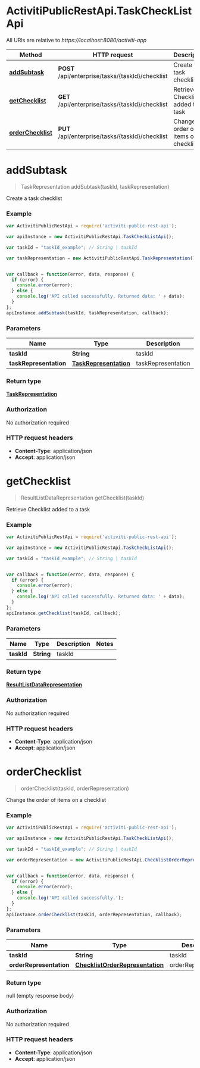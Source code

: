 # ActivitiPublicRestApi.TaskCheckListApi

All URIs are relative to *https://localhost:8080/activiti-app*

Method | HTTP request | Description
------------- | ------------- | -------------
[**addSubtask**](TaskCheckListApi.md#addSubtask) | **POST** /api/enterprise/tasks/{taskId}/checklist | Create a task checklist
[**getChecklist**](TaskCheckListApi.md#getChecklist) | **GET** /api/enterprise/tasks/{taskId}/checklist | Retrieve Checklist added to a task
[**orderChecklist**](TaskCheckListApi.md#orderChecklist) | **PUT** /api/enterprise/tasks/{taskId}/checklist | Change the order of items on a checklist


<a name="addSubtask"></a>
# **addSubtask**
> TaskRepresentation addSubtask(taskId, taskRepresentation)

Create a task checklist

### Example
```javascript
var ActivitiPublicRestApi = require('activiti-public-rest-api');

var apiInstance = new ActivitiPublicRestApi.TaskCheckListApi();

var taskId = "taskId_example"; // String | taskId

var taskRepresentation = new ActivitiPublicRestApi.TaskRepresentation(); // TaskRepresentation | taskRepresentation


var callback = function(error, data, response) {
  if (error) {
    console.error(error);
  } else {
    console.log('API called successfully. Returned data: ' + data);
  }
};
apiInstance.addSubtask(taskId, taskRepresentation, callback);
```

### Parameters

Name | Type | Description  | Notes
------------- | ------------- | ------------- | -------------
 **taskId** | **String**| taskId | 
 **taskRepresentation** | [**TaskRepresentation**](TaskRepresentation.md)| taskRepresentation | 

### Return type

[**TaskRepresentation**](TaskRepresentation.md)

### Authorization

No authorization required

### HTTP request headers

 - **Content-Type**: application/json
 - **Accept**: application/json

<a name="getChecklist"></a>
# **getChecklist**
> ResultListDataRepresentation getChecklist(taskId)

Retrieve Checklist added to a task

### Example
```javascript
var ActivitiPublicRestApi = require('activiti-public-rest-api');

var apiInstance = new ActivitiPublicRestApi.TaskCheckListApi();

var taskId = "taskId_example"; // String | taskId


var callback = function(error, data, response) {
  if (error) {
    console.error(error);
  } else {
    console.log('API called successfully. Returned data: ' + data);
  }
};
apiInstance.getChecklist(taskId, callback);
```

### Parameters

Name | Type | Description  | Notes
------------- | ------------- | ------------- | -------------
 **taskId** | **String**| taskId | 

### Return type

[**ResultListDataRepresentation**](ResultListDataRepresentation.md)

### Authorization

No authorization required

### HTTP request headers

 - **Content-Type**: application/json
 - **Accept**: application/json

<a name="orderChecklist"></a>
# **orderChecklist**
> orderChecklist(taskId, orderRepresentation)

Change the order of items on a checklist

### Example
```javascript
var ActivitiPublicRestApi = require('activiti-public-rest-api');

var apiInstance = new ActivitiPublicRestApi.TaskCheckListApi();

var taskId = "taskId_example"; // String | taskId

var orderRepresentation = new ActivitiPublicRestApi.ChecklistOrderRepresentation(); // ChecklistOrderRepresentation | orderRepresentation


var callback = function(error, data, response) {
  if (error) {
    console.error(error);
  } else {
    console.log('API called successfully.');
  }
};
apiInstance.orderChecklist(taskId, orderRepresentation, callback);
```

### Parameters

Name | Type | Description  | Notes
------------- | ------------- | ------------- | -------------
 **taskId** | **String**| taskId | 
 **orderRepresentation** | [**ChecklistOrderRepresentation**](ChecklistOrderRepresentation.md)| orderRepresentation | 

### Return type

null (empty response body)

### Authorization

No authorization required

### HTTP request headers

 - **Content-Type**: application/json
 - **Accept**: application/json

